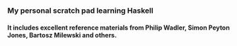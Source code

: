 ### My personal scratch pad learning Haskell

#### It includes excellent reference materials from Philip Wadler, Simon Peyton Jones, Bartosz Milewski and others.
